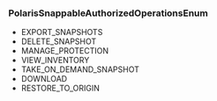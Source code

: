 ### PolarisSnappableAuthorizedOperationsEnum
- EXPORT_SNAPSHOTS
- DELETE_SNAPSHOT
- MANAGE_PROTECTION
- VIEW_INVENTORY
- TAKE_ON_DEMAND_SNAPSHOT
- DOWNLOAD
- RESTORE_TO_ORIGIN

